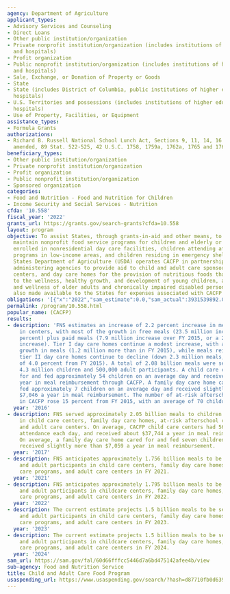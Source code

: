 ```yaml
---
agency: Department of Agriculture
applicant_types:
- Advisory Services and Counseling
- Direct Loans
- Other public institution/organization
- Private nonprofit institution/organization (includes institutions of higher education
  and hospitals)
- Profit organization
- Public nonprofit institution/organization (includes institutions of higher education
  and hospitals)
- Sale, Exchange, or Donation of Property or Goods
- State
- State (includes District of Columbia, public institutions of higher education and
  hospitals)
- U.S. Territories and possessions (includes institutions of higher education and
  hospitals)
- Use of Property, Facilities, or Equipment
assistance_types:
- Formula Grants
authorizations:
- Richard B. Russell National School Lunch Act, Sections 9, 11, 14, 16 and 17, as
  amended, 89 Stat. 522-525, 42 U.S.C. 1758, 1759a, 1762a, 1765 and 1766.
beneficiary_types:
- Other public institution/organization
- Private nonprofit institution/organization
- Profit organization
- Public nonprofit institution/organization
- Sponsored organization
categories:
- Food and Nutrition - Food and Nutrition for Children
- Income Security and Social Services - Nutrition
cfda: '10.558'
fiscal_year: '2022'
grants_url: https://grants.gov/search-grants?cfda=10.558
layout: program
objective: To assist States, through grants-in-aid and other means, to initiate and
  maintain nonprofit food service programs for children and elderly or impaired adults
  enrolled in nonresidential day care facilities, children attending afterschool care
  programs in low-income areas, and children residing in emergency shelters. The United
  States Department of Agriculture (USDA) operates CACFP in partnership with State
  administering agencies to provide aid to child and adult care sponsoring organizations,
  centers, and day care homes for the provision of nutritious foods that contribute
  to the wellness, healthy growth, and development of young children, and the health
  and wellness of older adults and chronically impaired disabled persons. Funds are
  also made available to the States for expenses associated with CACFP administration.
obligations: '[{"x":"2022","sam_estimate":0.0,"sam_actual":3931539892.0,"usa_spending_actual":261673475.19},{"x":"2023","sam_estimate":3800000000.0,"sam_actual":0.0,"usa_spending_actual":299752321.69},{"x":"2024","sam_estimate":3800000000.0,"sam_actual":0.0,"usa_spending_actual":297074870.24}]'
permalink: /program/10.558.html
popular_name: (CACFP)
results:
- description: 'FNS estimates an increase of 2.2 percent increase in meals provided
    in centers, with most of the growth in free meals (23.5 million increase, or 2.3
    percent) plus paid meals (7.9 million increase over FY 2015, or a 2.2 percent
    increase). Tier I day care homes continue a modest increase, with a 0.3 percent
    growth in meals (1.2 million more than in FY 2015), while meals reimbursed in
    tier II day care homes continue to decline (down 2.3 million meals, a reduction
    of 4.0 percent from FY 2015). A total of 2.08 billion meals were served to approximately
    4.3 million children and 500,000 adult participants. A child care center cared
    for and fed approximately 54 children on an average day and received $37,086 a
    year in meal reimbursement through CACFP. A family day care home cared for and
    fed approximately 7 children on an average day and received slightly more than
    $7,046 a year in meal reimbursement. The number of at-risk afterschool care centers
    in CACFP rose 15 percent from FY 2015, with an average of 70 children daily.  '
  year: '2016'
- description: FNS served approximately 2.05 billion meals to children and adult participants
    in child care centers, family day care homes, at-risk afterschool care programs,
    and adult care centers. On average, CACFP child care centers had 56 children in
    attendance each day, and received about $37,744 a year in meal reimbursement.
    On average, a family day care home cared for and fed seven children daily, and
    received slightly more than $7,059 a year in meal reimbursement.
  year: '2017'
- description: FNS anticipates approximately 1.756 billion meals to be served to children
    and adult participants in child care centers, family day care homes, at-risk afterschool
    care programs, and adult care centers in FY 2021.
  year: '2021'
- description: FNS anticipates approximately 1.795 billion meals to be served to children
    and adult participants in childcare centers, family day care homes, at-risk afterschool
    care programs, and adult care centers in FY 2022.
  year: '2022'
- description: The current estimate projects 1.5 billion meals to be served to children
    and adult participants in child care centers, family day care homes, at-risk afterschool
    care programs, and adult care centers in FY 2023.
  year: '2023'
- description: The current estimate projects 1.5 billion meals to be served to children
    and adult participants in childcare centers, family day care homes, at-risk afterschool
    care programs, and adult care centers in FY 2024.
  year: '2024'
sam_url: https://sam.gov/fal/60d66fffcc5446d7a6bd475142afee4b/view
sub-agency: Food and Nutrition Service
title: Child and Adult Care Food Program
usaspending_url: https://www.usaspending.gov/search/?hash=d87710fb0d63964b7dd15704418e05fb
---
```

